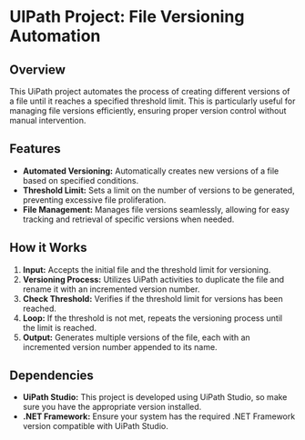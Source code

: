 <h1>UIPath Project: File Versioning Automation</h1>

<h2>Overview</h2>
<p>This UiPath project automates the process of creating different versions of a file until it reaches a specified threshold limit. This is particularly useful for managing file versions efficiently, ensuring proper version control without manual intervention.</p>

<h2>Features</h2>
<ul>
<li><strong>Automated Versioning:</strong> Automatically creates new versions of a file based on specified conditions.</li>
<li><strong>Threshold Limit:</strong> Sets a limit on the number of versions to be generated, preventing excessive file proliferation.</li>
<li><strong>File Management:</strong> Manages file versions seamlessly, allowing for easy tracking and retrieval of specific versions when needed.</li>
</ul>

<h2>How it Works</h2>
<ol>
<li><strong>Input:</strong> Accepts the initial file and the threshold limit for versioning.</li>
<li><strong>Versioning Process:</strong> Utilizes UiPath activities to duplicate the file and rename it with an incremented version number.</li>
<li><strong>Check Threshold:</strong> Verifies if the threshold limit for versions has been reached.</li>
<li><strong>Loop:</strong> If the threshold is not met, repeats the versioning process until the limit is reached.</li>
<li><strong>Output:</strong> Generates multiple versions of the file, each with an incremented version number appended to its name.</li>
</ol>

<h2>Dependencies</h2>
<ul>
<li><strong>UiPath Studio:</strong> This project is developed using UiPath Studio, so make sure you have the appropriate version installed.</li>
<li><strong>.NET Framework:</strong> Ensure your system has the required .NET Framework version compatible with UiPath Studio.</li>
</ul>
